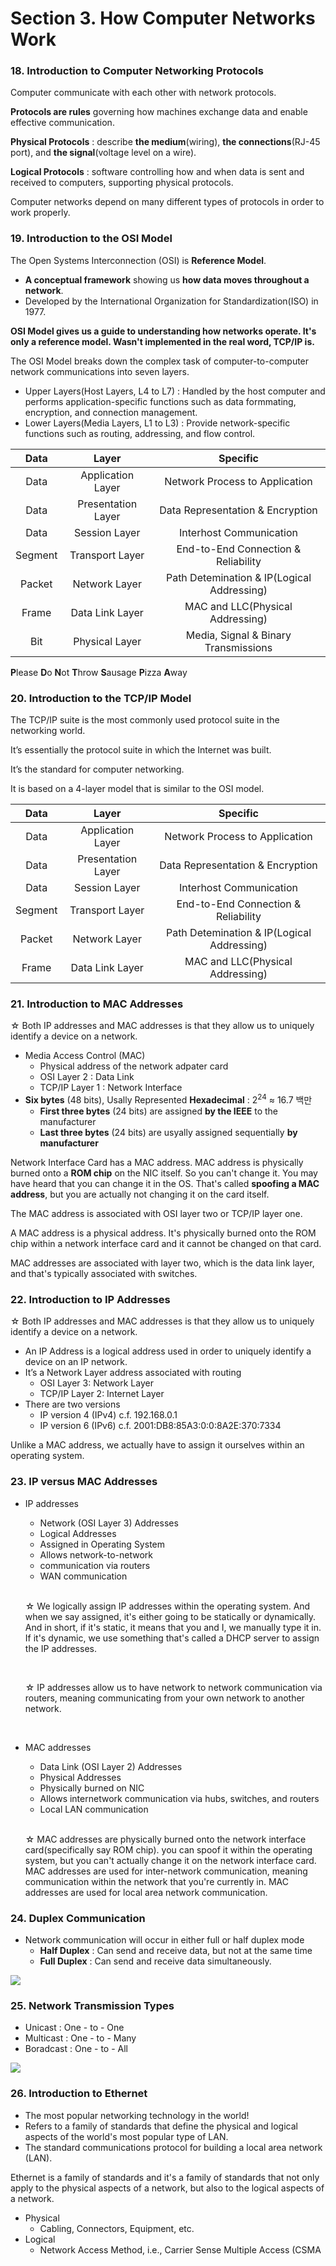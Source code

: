 # Section 3. How Computer Networks Work

### 18. Introduction to Computer Networking Protocols

Computer communicate with each other with network protocols.

**Protocols are rules** governing how machines exchange data and enable effective communication.

**Physical Protocols** : describe **the medium**(wiring), **the connections**(RJ-45 port), and **the signal**(voltage level on a wire).

**Logical Protocols** : software controlling how and when data is sent and received to computers, supporting physical protocols.

Computer networks depend on many different types of protocols in order to work properly.

### 19. Introduction to the OSI Model

The Open Systems Interconnection (OSI) is **Reference Model**.

- **A conceptual framework** showing us **how data moves throughout a network**.
- Developed by the International Organization for Standardization(ISO) in 1977.
  
**OSI Model gives us a guide to understanding how networks operate. It's only a reference model. Wasn't implemented in the real word, TCP/IP is.**

The OSI Model breaks down the complex task of computer-to-computer network communications into seven layers.

- Upper Layers(Host Layers, L4 to L7) : Handled by the host computer and performs application-specific functions such as data formmating, encryption, and connection management.
- Lower Layers(Media Layers, L1 to L3) : Provide network-specific functions such as routing, addressing, and flow control.

|   Data  |        Layer       |                  Specific                  |
|:-------:|:------------------:|:------------------------------------------:|
|   Data  |  Application Layer |       Network Process to Application       |
|   Data  | Presentation Layer |      Data Representation & Encryption      |
|   Data  |    Session Layer   |           Interhost Communication          |
| Segment |   Transport Layer  |     End-to-End Connection & Reliability    |
|  Packet |    Network Layer   | Path Detemination & IP(Logical Addressing) |
|  Frame  |   Data Link Layer  |      MAC and LLC(Physical Addressing)      |
|   Bit   |   Physical Layer   |    Media, Signal & Binary Transmissions    |

**P**lease **D**o **N**ot **T**hrow **S**ausage **P**izza **A**way

### 20. Introduction to the TCP/IP Model

The TCP/IP suite is the most commonly used protocol suite in the networking world.

It’s essentially the protocol suite in which the Internet was built.

It’s the standard for computer networking.

It is based on a 4-layer model that is similar to the OSI model.

|   Data  |        Layer       |                  Specific                  |
|:-------:|:------------------:|:------------------------------------------:|
|   Data  |  Application Layer |       Network Process to Application       |
|   Data  | Presentation Layer |      Data Representation & Encryption      |
|   Data  |    Session Layer   |           Interhost Communication          |
| Segment |   Transport Layer  |     End-to-End Connection & Reliability    |
|  Packet |    Network Layer   | Path Detemination & IP(Logical Addressing) |
|  Frame  |   Data Link Layer  |      MAC and LLC(Physical Addressing)      |

### 21. Introduction to MAC Addresses

☆ Both IP addresses and MAC addresses is that they allow us to uniquely identify a device on a network.

- Media Access Control (MAC)
  - Physical address of the network adpater card
  - OSI Layer 2 : Data Link
  - TCP/IP Layer 1 : Network Interface 
- **Six bytes** (48 bits), Usally Represented **Hexadecimal** : $2^{24}$ $\approx$ 16.7 백만
  - **First three bytes** (24 bits) are assigned **by the IEEE** to the manufacturer
  - **Last three bytes** (24 bits) are usyally assigned sequentially **by manufacturer**

Network Interface Card has a MAC address. MAC address is physically burned onto a **ROM chip** on the NIC itself. So you can't change it. You may have heard that you can change it in the OS. That's called **spoofing a MAC address**, but you are actually not changing it on the card itself.

The MAC address is associated with OSI layer two or TCP/IP layer one.

A MAC address is a physical address. It's physically burned onto the ROM chip within a network interface card and it cannot be changed on that card.

MAC addresses are associated with layer two, which is the data link layer, and that's typically associated with switches.

### 22. Introduction to IP Addresses

☆ Both IP addresses and MAC addresses is that they allow us to uniquely identify a device on a network.

- An IP Address is a logical address used in order to uniquely identify
a device on an IP network.
- It’s a Network Layer address associated with routing
  - OSI Layer 3: Network Layer
  - TCP/IP Layer 2: Internet Layer
- There are two versions
  - IP version 4 (IPv4) c.f. 192.168.0.1
  - IP version 6 (IPv6) c.f. 2001:DB8:85A3:0:0:8A2E:370:7334
  
Unlike a MAC address, we actually have to assign it ourselves within an operating system.

### 23. IP versus MAC Addresses

- IP addresses  
  -  Network (OSI Layer 3) Addresses
  -  Logical Addresses
  -  Assigned in Operating System 
  -  Allows network-to-network 
  -  communication via routers 
  -  WAN communication

  <br>

  ☆ We logically assign IP addresses  within the operating system. And when we say assigned, it's either going to  be statically or dynamically. And in short, if it's static, it means that you and I, we manually type it in. If it's dynamic, we use something that's called a DHCP server to assign the IP addresses.

  <br>

  ☆ IP addresses allow us to have network to network communication via routers, meaning communicating from your own network to another network. 

  <br>

- MAC addresses
  - Data Link (OSI Layer 2) Addresses 
  - Physical Addresses 
  - Physically burned on NIC 
  - Allows internetwork communication via hubs, switches, and routers 
  - Local LAN communication

  <br>

  ☆ MAC addresses are physically burned onto the network interface card(specifically say ROM chip).  you can spoof it within the operating system, but you can't actually change it on the network interface card. MAC addresses are used for inter-network communication, meaning communication within the network that you're currently in. MAC addresses are used for local area network communication.

### 24. Duplex Communication

- Network communication will occur in either full or half duplex mode
  - **Half Duplex** : Can send and receive data, but not at the same time
  - **Full Duplex** : Can send and receive data simultaneously.

![](images/duplex.gif)

### 25. Network Transmission Types

- Unicast : One - to - One
- Multicast : One - to - Many
- Boradcast : One - to - All

![](images/Network_Transmission_Types.png)

### 26. Introduction to Ethernet

- The most popular networking technology in the world! 
- Refers to a family of standards that define the physical and logical aspects of the world's most popular type of LAN. 
- The standard communications protocol for building a local area network (LAN).

Ethernet is a family of standards and it's a family of standards that not only apply to the physical aspects of a network, but also to the logical aspects of a network.

- Physical
  - Cabling, Connectors, Equipment, etc.
- Logical 
  - Network Access Method, i.e., Carrier Sense Multiple Access (CSMA